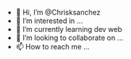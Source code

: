 - 👋 Hi, I’m @Chrisksanchez
- 👀 I’m interested in ...
- 🌱 I’m currently learning dev web
- 💞️ I’m looking to collaborate on ...
- 📫 How to reach me ...

<!---
Chrisksanchez/Chrisksanchez is a ✨ special ✨ repository because its `README.md` (this file) appears on your GitHub profile.
You can click the Preview link to take a look at your changes.
--->
